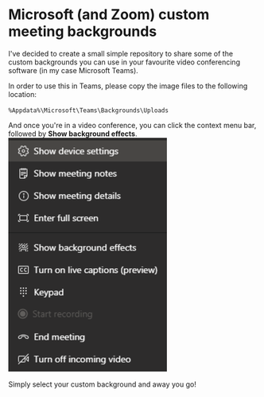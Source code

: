# Microsoft (and Zoom) custom meeting backgrounds

I've decided to create a small simple repository to share some of the custom backgrounds you can use in your favourite video conferencing software (in my case Microsoft Teams).

In order to use this in Teams, please copy the image files to the following location:

`%Appdata%\Microsoft\Teams\Backgrounds\Uploads`

And once you're in a video conference, you can click the context menu bar, followed by **Show background effects**.
![alt text](TeamsMenu.png "Show background effects")

Simply select your custom background and away you go!
